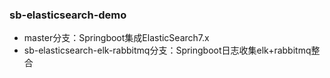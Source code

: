 ### sb-elasticsearch-demo
* master分支：Springboot集成ElasticSearch7.x 
* sb-elasticsearch-elk-rabbitmq分支：Springboot日志收集elk+rabbitmq整合
